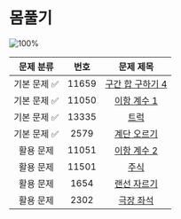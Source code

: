 # 몸풀기

![100%](https://progress-bar.dev/8/?scale=8&title=progress&width=500&color=babaca&suffix=/8)

| 문제 분류 | 번호 | 문제 제목 | 
| :--: | :--: | :--: | 
| 기본 문제 ✅| 11659 | [구간 합 구하기 4](https://www.acmicpc.net/problem/11659) |
| 기본 문제 ✅| 11050 | [이항 계수 1](https://www.acmicpc.net/problem/11050) |
| 기본 문제 ✅| 13335 | [트럭](https://www.acmicpc.net/problem/13335) |
| 기본 문제 ✅| 2579 | [계단 오르기](https://www.acmicpc.net/problem/2579) |
| 활용 문제 | 11051 | [이항 계수 2](https://www.acmicpc.net/problem/11051) | 
| 활용 문제 | 11501 | [주식](https://www.acmicpc.net/problem/11501) | 
| 활용 문제 | 1654 | [랜선 자르기](https://www.acmicpc.net/problem/1654) | 
| 활용 문제 | 2302 | [극장 좌석](https://www.acmicpc.net/problem/2302) | 
